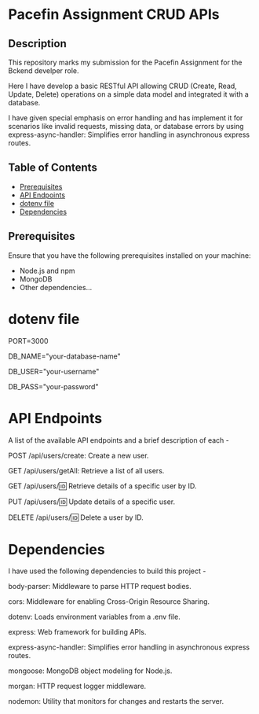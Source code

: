 # Pacefin Assignment CRUD APIs

## Description

This repository marks my submission for the Pacefin Assignment for the Bckend develper role.

Here I have develop a basic RESTful API allowing CRUD (Create, Read, Update, Delete) operations on a simple
data model and integrated it with a database.

I have given special emphasis on error handling and has implement it for scenarios like invalid requests, missing data, or database
errors by using express-async-handler: Simplifies error handling in asynchronous express routes.

## Table of Contents

- [Prerequisites](#prerequisites)
- [API Endpoints](#api-endpoints)
- [dotenv file](#dotenv-file)
- [Dependencies](#dependencies)

## Prerequisites

Ensure that you have the following prerequisites installed on your machine:

- Node.js and npm
- MongoDB
- Other dependencies...


# dotenv file

PORT=3000

DB_NAME="your-database-name"

DB_USER="your-username"

DB_PASS="your-password"


# API Endpoints
A list of the available API endpoints and a brief description of each -

POST /api/users/create: Create a new user.

GET /api/users/getAll: Retrieve a list of all users.

GET /api/users/:id: Retrieve details of a specific user by ID.

PUT /api/users/:id: Update details of a specific user.

DELETE /api/users/:id: Delete a user by ID.

# Dependencies
I have used the following dependencies to build this project - 

body-parser: Middleware to parse HTTP request bodies.

cors: Middleware for enabling Cross-Origin Resource Sharing.

dotenv: Loads environment variables from a .env file.

express: Web framework for building APIs.

express-async-handler: Simplifies error handling in asynchronous express routes.

mongoose: MongoDB object modeling for Node.js.

morgan: HTTP request logger middleware.

nodemon: Utility that monitors for changes and restarts the server.
